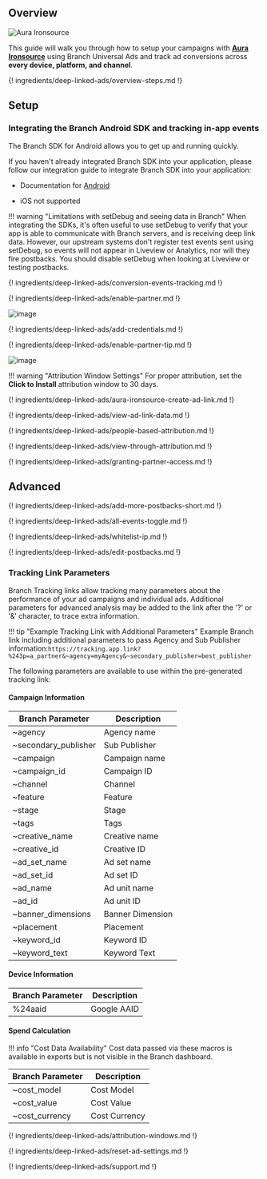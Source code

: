 ## Overview

![Aura Ironsource](https://cdn.branch.io/branch-assets/ad-partner-manager/adnetwork_logos/ironsourceaura_new.png)

This guide will walk you through how to setup your campaigns with **[Aura Ironsource](https://company.ironsrc.com/enterprise-solutions/)** using Branch Universal Ads and track ad conversions across **every device, platform, and channel**.

{! ingredients/deep-linked-ads/overview-steps.md !}

## Setup

### Integrating the Branch Android SDK and tracking in-app events

The Branch SDK for Android allows you to get up and running quickly.

If you haven't already integrated Branch SDK into your application, please follow our integration guide to integrate Branch SDK into your application:

- Documentation for [Android](/apps/android/)

- iOS not supported

!!! warning "Limitations with setDebug and seeing data in Branch"
	When integrating the SDKs, it's often useful to use setDebug to verify that your app is able to communicate with Branch servers, and is receiving deep link data. However, our upstream systems don't register test events sent using setDebug, so events will not appear in Liveview or Analytics, nor will they fire postbacks. You should disable setDebug when looking at Liveview or testing postbacks.

{! ingredients/deep-linked-ads/conversion-events-tracking.md !}

{! ingredients/deep-linked-ads/enable-partner.md !}

![image](/_assets/img/pages/deep-linked-ads/aura-ironsource/auraironsource-enable.png)

{! ingredients/deep-linked-ads/add-credentials.md !}

{! ingredients/deep-linked-ads/enable-partner-tip.md !}

![image](/_assets/img/pages/deep-linked-ads/aura-ironsource/auraironsource-postbacks.png)

!!! warning "Attribution Window Settings"
	For proper attribution, set the **Click to Install** attribution window to 30 days.

{! ingredients/deep-linked-ads/aura-ironsource-create-ad-link.md !}

{! ingredients/deep-linked-ads/view-ad-link-data.md !}

{! ingredients/deep-linked-ads/people-based-attribution.md !}

{! ingredients/deep-linked-ads/view-through-attribution.md !}

{! ingredients/deep-linked-ads/granting-partner-access.md !}

## Advanced

{! ingredients/deep-linked-ads/add-more-postbacks-short.md !}

{! ingredients/deep-linked-ads/all-events-toggle.md !}

{! ingredients/deep-linked-ads/whitelist-ip.md !}

{! ingredients/deep-linked-ads/edit-postbacks.md !}

### Tracking Link Parameters

Branch Tracking links allow tracking many parameters about the performance of your ad campaigns and individual ads. Additional parameters for advanced analysis may be added to the link after the '?' or '&' character, to trace extra information.

!!! tip "Example Tracking Link with Additional Parameters"
    Example Branch link including additional parameters to pass Agency and Sub Publisher information:`https://tracking.app.link?%243p=a_partner&~agency=myAgency&~secondary_publisher=best_publisher`

The following parameters are available to use within the pre-generated tracking link:

#### Campaign Information

Branch Parameter | Description
--- | ---
~agency | Agency name
~secondary_publisher | Sub Publisher
~campaign | Campaign name
~campaign_id | Campaign ID
~channel | Channel
~feature | Feature
~stage | Stage
~tags | Tags
~creative_name | Creative name
~creative_id | Creative ID
~ad_set_name | Ad set name
~ad_set_id | Ad set ID
~ad_name | Ad unit name
~ad_id | Ad unit ID
~banner_dimensions | Banner Dimension
~placement | Placement
~keyword_id | Keyword ID
~keyword_text | Keyword Text

#### Device Information

Branch Parameter | Description
--- | ---
%24aaid | Google AAID

#### Spend Calculation

!!! info "Cost Data Availability"
    Cost data passed via these macros is available in exports but is not visible in the Branch dashboard.

Branch Parameter | Description
--- | ---
~cost_model | Cost Model
~cost_value | Cost Value
~cost_currency | Cost Currency


{! ingredients/deep-linked-ads/attribution-windows.md !}

{! ingredients/deep-linked-ads/reset-ad-settings.md !}

{! ingredients/deep-linked-ads/support.md !}
